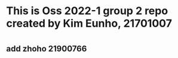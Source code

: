 # <h1>This is Oss 2022-1 group 2 repo created by Kim Eunho, 21701007 </h1>
# <h2>add zhoho 21900766 </h2>
